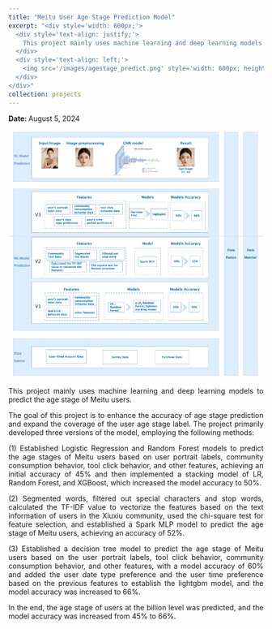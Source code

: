 ```yaml
---
title: "Meitu User Age Stage Prediction Model"
excerpt: "<div style='width: 600px;'>
  <div style='text-align: justify;'> 
    This project mainly uses machine learning and deep learning models to predict the age stage of Meitu users. 
  </div>
  <div style='text-align: left;'>
    <img src='/images/agestage_predict.png' style='width: 600px; height: auto; display: block;' alt='meitu membership user'>
  </div>
</div>"
collection: projects
---
```


<p class="page__date">
  <strong>
    <i class="fa fa-fw fa-calendar" aria-hidden="true"></i> 
    Date:
  </strong> 
  <time datetime="2024-08-05">
    August 5, 2024
  </time>
</p>

<img src='/images/agestage_predict.png' style='width: 800px; height: auto;'>

<p style="text-align: justify;">This project mainly uses machine learning and deep learning models to predict the age stage of Meitu users.</p>


<p style="text-align: justify;">The goal of this project is to enhance the accuracy of age stage prediction and expand the coverage of the user age stage label. The project primarily developed three versions of the model, employing the following methods:</p>


<p style="text-align: justify;">(1) Established Logistic Regression and Random Forest models to predict the age stages of Meitu users based on user portrait labels, community consumption behavior, tool click behavior, and other features, achieving an initial accuracy of 45% and then implemented a stacking model of LR, Random Forest, and XGBoost, which increased the model accuracy to 50%.</p>


<p style="text-align: justify;">(2) Segmented words, filtered out special characters and stop words, calculated the TF-IDF value to vectorize the features based on the text information of users in the Xiuxiu community, used the chi-square test for feature selection, and established a Spark MLP model to predict the age stage of Meitu users, achieving an accuracy of 52%.</p>


<p style="text-align: justify;">(3) Established a decision tree model to predict the age stage of Meitu users based on the user portrait labels, tool click behavior, community consumption behavior, and other features, with a model accuracy of 60% and added the user date type preference and the user time preference based on the previous features to establish the lightgbm model, and the model accuracy was increased to 66%.</p>


<p style="text-align: justify;">In the end, the age stage of users at the billion level was predicted, and the model accuracy was increased from 45% to 66%.</p>

